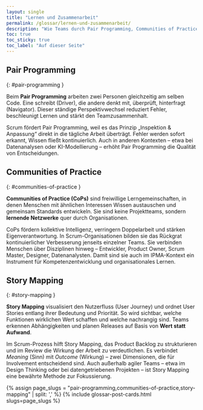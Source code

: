 ```yaml
---
layout: single
title: "Lernen und Zusammenarbeit"
permalink: /glossar/lernen-und-zusammenarbeit/
description: "Wie Teams durch Pair Programming, Communities of Practice und Story Mapping Wissen teilen, Sinn schaffen und kontinuierlich besser werden."
toc: true
toc_sticky: true
toc_label: "Auf dieser Seite"
---
```



## Pair Programming
{: #pair-programming }

Beim **Pair Programming** arbeiten zwei Personen gleichzeitig am selben Code.
Eine schreibt (Driver), die andere denkt mit, überprüft, hinterfragt (Navigator).
Dieser ständige Perspektivwechsel reduziert Fehler, beschleunigt Lernen und stärkt den Teamzusammenhalt.

Scrum fördert Pair Programming, weil es das Prinzip „Inspektion & Anpassung“ direkt in die tägliche Arbeit überträgt.
Fehler werden sofort erkannt, Wissen fließt kontinuierlich.
Auch in anderen Kontexten – etwa bei Datenanalysen oder KI-Modellierung – erhöht Pair Programming die Qualität von Entscheidungen.

## Communities of Practice
{: #communities-of-practice }

**Communities of Practice (CoPs)** sind freiwillige Lerngemeinschaften, in denen Menschen mit ähnlichen Interessen Wissen austauschen und gemeinsam Standards entwickeln.
Sie sind keine Projektteams, sondern **lernende Netzwerke** quer durch Organisationen.

CoPs fördern kollektive Intelligenz, verringern Doppelarbeit und stärken Eigenverantwortung.
In Scrum-Organisationen bilden sie das Rückgrat kontinuierlicher Verbesserung jenseits einzelner Teams.
Sie verbinden Menschen über Disziplinen hinweg – Entwickler, Product Owner, Scrum Master, Designer, Datenanalysten.
Damit sind sie auch im IPMA-Kontext ein Instrument für Kompetenzentwicklung und organisationales Lernen.

## Story Mapping
{: #story-mapping }

**Story Mapping** visualisiert den Nutzerfluss (User Journey) und ordnet User Stories entlang ihrer Bedeutung und Priorität.
So wird sichtbar, welche Funktionen wirklichen Wert schaffen und welche nachrangig sind.
Teams erkennen Abhängigkeiten und planen Releases auf Basis von **Wert statt Aufwand**.

Im Scrum-Prozess hilft Story Mapping, das Product Backlog zu strukturieren und im Review die Wirkung der Arbeit zu verdeutlichen.
Es verbindet *Meaning* (Sinn) mit *Outcome* (Wirkung) – zwei Dimensionen, die für Involvement entscheidend sind.
Auch außerhalb agiler Teams – etwa im Design Thinking oder bei datengetriebenen Projekten – ist Story Mapping eine bewährte Methode zur Fokussierung.

{% assign page_slugs = "pair-programming,communities-of-practice,story-mapping" | split: ',' %}
{% include glossar-post-cards.html slugs=page_slugs %}

